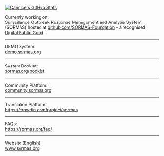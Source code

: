 [![Candice's GitHub Stats](https://github-readme-stats.vercel.app/api?username=candice-louw&show_icons=true&locale=en&theme=transparent&hide_border=false&icon_color=162148&title_color=2D375A)](https://github.com/candice-louw/github-readme-stats)
<!--[![Candice's GitHub stats-light](https://github-readme-stats.vercel.app/api?username=candice-louw&show_icons=true&hide_border=true&locale=de&theme=graywhite#gh-light-mode-only)](https://github.com/candice-louw/github-readme-stats)-->
<!--<hr/>-->

Currently working on: <br/>
Surveillance Outbreak Response Management and Analysis System</a> (SORMAS) hosted at <a href="https://github.com/SORMAS-Foundation">github.com/SORMAS-Foundation</a> - a recognised <a href="https://app.digitalpublicgoods.net/a/10113">Digital Public Good</a>.
<!--[![Crowdin](https://badges.crowdin.net/sormas/localized.svg)](https://crowdin.com/project/sormas)-->

<hr/>

DEMO System: <br/>
<a href="https://demo.sormas.org/">demo.sormas.org</a>
<br/>
<hr/>

System Booklet: <br/>
<a href="https://sormas.org/booklet/">sormas.org/booklet</a>
<br/>
<hr/>

Community Platform: <br/>
<a href="https://community.sormas.org/" target="_blank">community.sormas.org</a>
<br/>
<hr/>

Translation Platform: <br/>
<a href="https://crowdin.com/project/sormas" target="_blank">https://crowdin.com/project/sormas</a>
<br/>
<hr/>

FAQs: <br/>
<a href="https://sormas.org/faq/">https://sormas.org/faq/</a>
<br/>
<hr/>

Website (English): <br/>
<a href="https://sormas.org/">www.sormas.org</a><br/>
<!--SORMAS DE (Deutsch) | <a href="https://www.sormas-oegd.de/">www.sormas-oegd.de</a>

<hr/>

**Candice-Louw/Candice-Louw** is a ✨ _special_ ✨ repository because its `README.md` (this file) appears on your GitHub profile.

Here are some ideas to get you started:
### Hi there 👋
- 🔭 I’m currently working on ...
- 🌱 I’m currently learning ...
- 👯 I’m looking to collaborate on ...
- 🤔 I’m looking for help with ...
- 💬 Ask me about ...
- 📫 How to reach me: ...
- 😄 Pronouns: ...
- ⚡ Fun fact: ...
![SORMAS_logo](https://user-images.githubusercontent.com/65529128/140307169-fa3856c8-635d-4e33-95e5-050f4462d550.png)

https://raw.githubusercontent.com/hzi-braunschweig/SORMAS-Project/development/logo.png
https://github.com/hzi-braunschweig/SORMAS-Project 
-->
